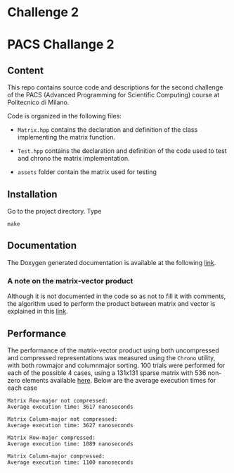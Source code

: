 # Challenge 2
# PACS Challange 2
## Content
This repo contains source code and descriptions for the second challenge of the PACS (Advanced Programming for Scientific Computing) course at Politecnico di Milano.

Code is organized in the following files:
- `Matrix.hpp` contains the declaration and definition of the class implementing the matrix function.  

- `Test.hpp` contains the declaration and definition of the code used to test and chrono the matrix implementation.  

- `assets` folder contain the matrix used for testing  


## Installation
Go to the project directory. Type
```
make
```

## Documentation
The Doxygen generated documentation is available at the following [link](https://gabexxx.github.io/PACS-Coursework/html/classalgebra_1_1_matrix.html).

### A note on the matrix-vector product
Although it is not documented in the code so as not to fill it with comments, the algorithm used to perform the product between matrix and vector is explained in this [link](https://www.netlib.org/utk/people/JackDongarra/etemplates/node382.html).

## Performance
The performance of the matrix-vector product using both uncompressed and compressed representations was measured using the `Chrono` utility, with both rowmajor and columnmajor sorting. 100 trials were performed for each of the possible 4 cases, using a 131x131 sparse matrix with 536 non-zero elements available [here](https://math.nist.gov/MatrixMarket/data/Harwell-Boeing/lns/lnsp_131.html). Below are the average execution times for each case

```
Matrix Row-major not compressed:
Average execution time: 3617 nanoseconds

Matrix Column-major not compressed:
Average execution time: 3627 nanoseconds

Matrix Row-major compressed:
Average execution time: 1089 nanoseconds

Matrix Column-major compressed:
Average execution time: 1100 nanoseconds
```
